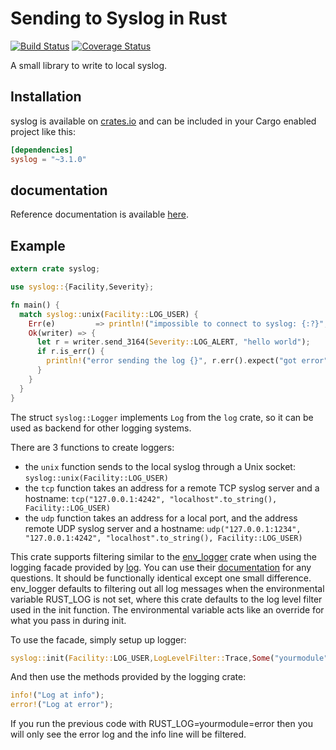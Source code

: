 # Sending to Syslog in Rust

[![Build Status](https://travis-ci.org/Geal/rust-syslog.png?branch=master)](https://travis-ci.org/Geal/rust-syslog)
[![Coverage Status](https://coveralls.io/repos/Geal/rust-syslog/badge.svg?branch=master&service=github)](https://coveralls.io/github/Geal/rust-syslog?branch=master)

A small library to write to local syslog.

## Installation

syslog is available on [crates.io](https://crates.io/crates/syslog) and can be included in your Cargo enabled project like this:

```toml
[dependencies]
syslog = "~3.1.0"
```

## documentation

Reference documentation is available [here](http://rust.unhandledexpression.com/syslog/).

## Example

```rust
extern crate syslog;

use syslog::{Facility,Severity};

fn main() {
  match syslog::unix(Facility::LOG_USER) {
    Err(e)         => println!("impossible to connect to syslog: {:?}", e),
    Ok(writer) => {
      let r = writer.send_3164(Severity::LOG_ALERT, "hello world");
      if r.is_err() {
        println!("error sending the log {}", r.err().expect("got error"));
      }
    }
  }
}
```

The struct `syslog::Logger` implements `Log` from the `log` crate, so it can be used as backend for other logging systems.

There are 3 functions to create loggers:

* the `unix` function sends to the local syslog through a Unix socket: `syslog::unix(Facility::LOG_USER)`
* the `tcp` function takes an address for a remote TCP syslog server and a hostname: `tcp("127.0.0.1:4242", "localhost".to_string(), Facility::LOG_USER)`
* the `udp` function takes an address for a local port, and the address remote UDP syslog server and a hostname: `udp("127.0.0.1:1234", "127.0.0.1:4242", "localhost".to_string(), Facility::LOG_USER)`

This crate supports filtering similar to the [env_logger](https://crates.io/crates/env_logger) crate when using the logging facade provided by [log](https://crates.io/crates/log).  You can use their [documentation](http://burntsushi.net/rustdoc/env_logger/index.html#enabling-logging) for any questions. It should be functionally identical except one small difference.  env_logger defaults to filtering out all log messages when the environmental variable RUST_LOG is not set, where this crate defaults to the log level filter used in the init function.   The environmental variable acts like an override for what you pass in during init.

To use the facade, simply setup up logger:
```rust
syslog::init(Facility::LOG_USER,LogLevelFilter::Trace,Some("yourmodule")).unwrap();
```
And then use the methods provided by the logging crate:
```rust
info!("Log at info");
error!("Log at error");
```
If you run the previous code with RUST_LOG=yourmodule=error then you will only see the error log and the info line will be filtered.
